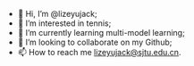 - 👋 Hi, I’m @lizeyujack;
- 👀 I’m interested in tennis;
- 🌱 I’m currently learning multi-model learning;
- 💞️ I’m looking to collaborate on my Github;
- 📫 How to reach me lizeyujack@sjtu.edu.cn.

<!---
lizeyujack/lizeyujack is a ✨ special ✨ repository because its `README.md` (this file) appears on your GitHub profile.
You can click the Preview link to take a look at your changes.
--->
